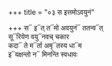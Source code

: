 +++
title = "०३ स इत्तमोऽवयुनं"

+++
स᳓ इ᳓त् त᳓मो अवयुनं᳓ ततन्व᳓त्  
सू᳓रियेण वयु᳓नवच् चकार  
कदा᳓ ते म᳓र्ता अमृ᳓तस्य धा᳓म  
इ᳓यक्षन्तो न᳓ मिनन्ति स्वधावः